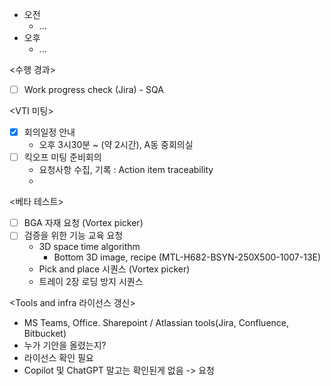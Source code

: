 - 오전
	- ...
- 오후
	- ...

<수행 경과>
- [ ] Work progress check (Jira) - SQA

<VTI 미팅>
- [x] 회의일정 안내
	- 오후 3시30분 ~  (약 2시간), A동 중회의실
- [ ] 킥오프 미팅 준비회의
	- 요청사항 수집, 기록 : Action item traceability
	- 

<베타 테스트>
- [ ] BGA 자재 요청 (Vortex picker)
- [ ] 검증을 위한 기능 교육 요청
	- 3D space time algorithm
		- Bottom 3D image, recipe (MTL-H682-BSYN-250X500-1007-13E)
	- Pick and place 시퀀스 (Vortex picker)
	- 트레이 2장 로딩 방지 시퀀스

<Tools and infra 라이선스 갱신>
- MS Teams, Office. Sharepoint / Atlassian tools(Jira, Confluence, Bitbucket)
- 누가 기안을 올렸는지?
- 라이선스 확인 필요
- Copilot 및 ChatGPT 말고는 확인된게 없음 -> 요청